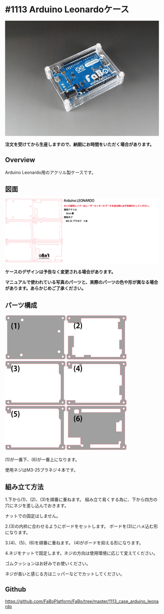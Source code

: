 # #1113 Arduino Leonardoケース
  
![](./img/1113_case_arduino_leonardo.jpg)
<!--COLORME-->

**注文を受けてから生産しますので、納期にお時間をいただく場合があります。**

## Overview
Arduino Leonardo用のアクリル製ケースです。

## 図面

![](./img/1113_case_arduino_leonardo_cad.png)

**ケースのデザインは予告なく変更される場合があります。**

**マニュアルで使われている写真のパーツと、実際のパーツの色や形が異なる場合があります。あらかじめご了承ください。**

## パーツ構成

![](./img/arduino_leonardo_00.jpg)

(1)が一番下、(6)が一番上になります。

使用ネジはM3-25プラネジ４本です。

## 組み立て方法

1.下から(1)、(2)、(3)を順番に重ねます。
組み立て易くする為に、下から四方の穴にネジを差し込んでおきます。

ナットでの固定はしません。

2.(3)の内枠に合わせるようにボードをセットします。
ボードを(3)にハメ込む形になります。

3.(4)、(5)、(6)を順番に重ねます。
(4)がボードを抑える形になります。

4.ネジをナットで固定します。ネジの方向は使用環境に応じて変えてください。

ゴムクッションはお好みでお使いください。

ネジが長いと感じる方はニッパーなどでカットしてください。

## Github

https://github.com/FaBoPlatform/FaBo/tree/master/1113_case_arduino_leonardo
